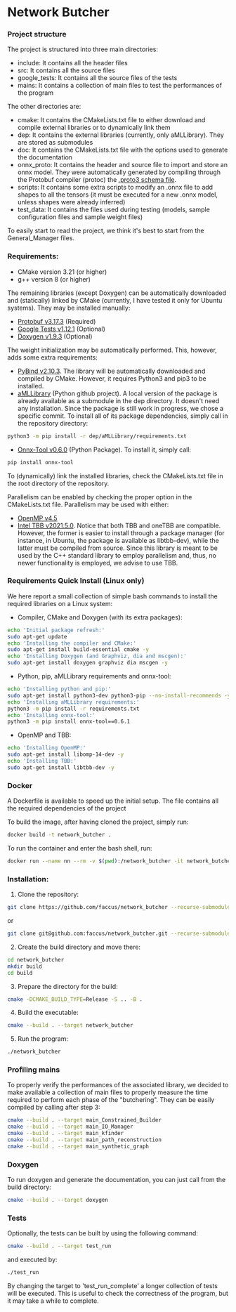 # Network Butcher

### Project structure

The project is structured into three main directories:

- include: It contains all the header files
- src: It contains all the source files
- google_tests: It contains all the source files of the tests
- mains: It contains a collection of main files to test the performances of the program

The other directories are:

- cmake: It contains the CMakeLists.txt file to either download and compile external libraries or to dynamically link
  them
- dep: It contains the external libraries (currently, only aMLLibrary). They are stored as submodules
- doc: It contains the CMakeLists.txt file with the options used to generate the documentation
- onnx_proto: It contains the header and source file to import and store an onnx model. They were automatically
  generated by compiling through the Protobuf compiler (protoc)
  the [.proto3 schema file](https://github.com/onnx/onnx/blob/main/onnx/onnx.proto3).
- scripts: It contains some extra scripts to modify an .onnx file to add shapes to all the tensors (it must be executed
  for a new .onnx model, unless shapes were already inferred)
- test_data: It contains the files used during testing (models, sample configuration files and sample weight files)

To easily start to read the project, we think it's best to start from the General_Manager files.

### Requirements:

- CMake version 3.21 (or higher)
- g++ version 8 (or higher)

The remaining libraries (except Doxygen) can be automatically downloaded and (statically) linked by CMake (currently, I
have tested it only for Ubuntu systems). 
They may be installed manually:

- [Protobuf v3.17.3](https://github.com/protocolbuffers/protobuf/releases/tag/v3.17.3) (Required)
- [Google Tests v1.12.1](https://github.com/google/googletest/releases/tag/release-1.12.1) (Optional)
- [Doxygen v1.9.3](https://github.com/doxygen/doxygen/releases/tag/Release_1_9_3) (Optional)

The weight initialization may be automatically performed. This, however, adds some extra requirements:

- [PyBind v2.10.3](https://github.com/pybind/pybind11/releases/tag/v2.10.3).
  The library will be automatically downloaded and compiled by CMake. 
  However, it requires Python3 and pip3 to be installed.
- [aMLLibrary](https://github.com/brunoguindani/aMLLibrary/tree/933be8b094ca468d4813fe0c837fc6d46cc608d2) (Python github
  project). 
  A local version of the package is already available as a submodule in the dep directory. 
  It doesn't need any installation. 
  Since the package is still work in progress, we chose a specific commit.
  To install all of its package dependencies, simply call in the repository directory:
```bash
python3 -m pip install -r dep/aMLLibrary/requirements.txt
```
- [Onnx-Tool v0.6.0](https://github.com/ThanatosShinji/onnx-tool) (Python Package). To install it, simply call:
```bash
pip install onnx-tool
```

To (dynamically) link the installed libraries, check the CMakeLists.txt file in the root directory of the repository.

Parallelism can be enabled by checking the proper option in the CMakeLists.txt file. 
Parallelism may be used with either:

- [OpenMP v4.5](https://www.openmp.org/)
- [Intel TBB v2021.5.0](https://www.intel.com/content/www/us/en/developer/tools/oneapi/onetbb.html). Notice that both
  TBB and oneTBB are compatible. However, the former is easier to install through a package manager (for instance, in
  Ubuntu, the package is available as libtbb-dev), while the latter must be compiled from source. Since this library is
  meant to be used by the C++ standard library to employ parallelism and, thus, no newer functionality is employed, we
  advise to use TBB.

### Requirements Quick Install (Linux only)
We here report a small collection of simple bash commands to install the required libraries on a Linux system:
- Compiler, CMake and Doxygen (with its extra packages):
```bash
echo 'Initial package refresh:'
sudo apt-get update
echo 'Installing the compiler and CMake:'
sudo apt-get install build-essential cmake -y
echo 'Installing Doxygen (and Graphviz, dia and mscgen):'
sudo apt-get install doxygen graphviz dia mscgen -y
```
- Python, pip, aMLLibrary requirements and onnx-tool:
```bash
echo 'Installing python and pip:'
sudo apt-get install python3-dev python3-pip --no-install-recommends -y
echo 'Installing aMLLibrary requirements:'
python3 -m pip install -r requirements.txt
echo 'Installing onnx-tool:'
python3 -m pip install onnx-tool==0.6.1
```
- OpenMP and TBB:
```bash
echo 'Installing OpenMP:'
sudo apt-get install libomp-14-dev -y
echo 'Installing TBB:'
sudo apt-get install libtbb-dev -y
```

### Docker
A Dockerfile is available to speed up the initial setup.
The file contains all the required dependencies of the project

To build the image, after having cloned the project, simply run:
```bash
docker build -t network_butcher .
```

To run the container and enter the bash shell, run:
```bash
docker run --name nn --rm -v $(pwd):/network_butcher -it network_butcher
```

### Installation:

1. Clone the repository:

```bash
git clone https://github.com/faccus/network_butcher --recurse-submodules
```

or

```bash
git clone git@github.com:faccus/network_butcher.git --recurse-submodules
```

2. Create the build directory and move there:

```bash
cd network_butcher
mkdir build
cd build
```

3. Prepare the directory for the build:

```bash
cmake -DCMAKE_BUILD_TYPE=Release -S .. -B . 
```

4. Build the executable:

```bash
cmake --build . --target network_butcher
```

5. Run the program:

```bash
./network_butcher
```

### Profiling mains

To properly verify the performances of the associated library, we decided to make available a collection of main files
to properly measure the time required to perform each phase of the "butchering".
They can be easily compiled by calling after step 3:

```bash
cmake --build . --target main_Constrained_Builder
cmake --build . --target main_IO_Manager
cmake --build . --target main_kfinder
cmake --build . --target main_path_reconstruction
cmake --build . --target main_synthetic_graph
```

### Doxygen
To run doxygen and generate the documentation, you can just call from the build directory:
```bash
cmake --build . --target doxygen
```


### Tests

Optionally, the tests can be built by using the following command:

```bash
cmake --build . --target test_run
```

and executed by:

```bash
./test_run
```

By changing the target to 'test_run_complete' a longer collection of tests will be executed.
This is useful to check the correctness of the program, but it may take a while to complete.